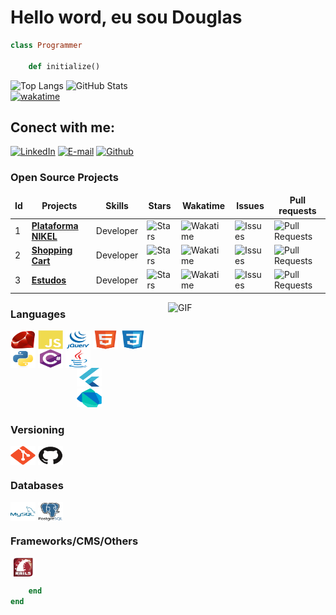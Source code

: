 # Hello word, eu sou Douglas 

```ruby 
class Programmer

	def initialize() 
```
<div>
	
![Top Langs](https://github-readme-stats.vercel.app/api/top-langs/?username=Pjmaciel&layout=compact&bg_color=000&border_color=30A3DC&title_color=E94D5F&text_color=FFF)
![GitHub Stats](https://github-readme-stats.vercel.app/api?username=Pjmaciel&theme=transparent&bg_color=000&border_color=30A3DC&show_icons=true&icon_color=30A3DC&title_color=E94D5F&text_color=FFF)<br>
[![wakatime](https://wakatime.com/badge/user/018cff2b-53a4-45db-af92-d78ab0987e8c.svg)](https://wakatime.com/@018cff2b-53a4-45db-af92-d78ab0987e8c)
</div>

 


<h2> Conect with me: </h2>
<div>

[![LinkedIn](https://img.shields.io/badge/LinkedIn-white?style=for-the-badge&logo=linkedin&logoColor=0E76A8)](https://www.linkedin.com/in/douglasgrund/) 
[![E-mail](https://img.shields.io/badge/-Email-000?style=for-the-badge&logo=microsoft-outlook&logoColor=007BFF)](mailto:douglasgrund@yahoo.com.br) 
[![Github](https://img.shields.io/badge/GitHub-100000?style=for-the-badge&logo=github&logoColor=white)](https://github.com/Grund89)
</div>
<h3>Open Source Projects</h3>
<table>
    <thead align="center">
        <tr border: none;>
            <td><b>Id</b></td>
	    <td><b>Projects</b></td>
	    <td><b>Skills</b></td>
            <td><b>Stars</b></td>
            <td><b>Wakatime</b></td>
            <td><b>Issues</b></td>
            <td><b>Pull requests</b></td>
        </tr>
    </thead>
    <tbody>
	<tr>
		<td>1</td>
            	<td><a href="https://github.com/Grund89/NIKEL"><b>Plataforma NIKEL</b></a></td>
		<td>Developer</td>
            	<td><img alt="Stars" src="https://img.shields.io/github/stars/Grund89/NIKEL?style=flat-square&labelColor=343b41" /></td>
            	<td><img alt="Wakatime" src="https://wakatime.com/badge/user/018cff2b-53a4-45db-af92-d78ab0987e8c/project/018cff30-fc6e-4e2f-bafc-93616d098d93.svg?style=flat-square&labelColor=343b41" /></td>
            	<td><img alt="Issues" src="https://img.shields.io/github/issues/Grund89/NIKEL?style=flat-square&labelColor=343b41" /></td>
            	<td><img alt="Pull Requests" src="https://img.shields.io/github/issues-pr/Grund89/NIKEL=flat-square&labelColor=343b41" /></td>
        </tr>
        <tr>
		<td>2</td>
		<td><a href="https://github.com/Grund89/shopping_cart"><b>Shopping Cart</b></a></td>
	 	<td>Developer</td>
            	<td><img alt="Stars" src="https://img.shields.io/github/stars/Grund89/shopping_cart?style=flat-square&labelColor=343b41" /></td>
            	<td><img alt="Wakatime" src="https://wakatime.com/badge/user/018cff2b-53a4-45db-af92-d78ab0987e8c/project/018cff30-fc6e-4e2f-bafc-93616d098d93.svg?style=flat-square&labelColor=343b41" /></td>
            	<td><img alt="Issues" src="https://img.shields.io/github/issues/Grund89/shopping_cart?style=flat-square&labelColor=343b41" /></td>
            	<td><img alt="Pull Requests" src="https://img.shields.io/github/issues-pr/Grund89/shopping_cart=flat-square&labelColor=343b41" /></td>
        </tr>
        <tr>
		<td>3</td>
            	<td><a href="https://github.com/Grund89/Estudos"><b>Estudos</b></a></td>
		<td>Developer</td>
            	<td><img alt="Stars" src="https://img.shields.io/github/stars/Grund89/Estudos?style=flat-square&labelColor=343b41" /></td>
            	<td><img alt="Wakatime" src="https://wakatime.com/badge/user/018cff2b-53a4-45db-af92-d78ab0987e8c/project/018cff30-fc6e-4e2f-bafc-93616d098d93.svg?style=flat-square&labelColor=343b41" /></td>
            	<td><img alt="Issues" src="https://img.shields.io/github/issues/Grund89/shopping_cart?style=flat-square&labelColor=343b41" /></td>
            	<td><img alt="Pull Requests" src="https://img.shields.io/github/issues-pr/Grund89/Estudos=flat-square&labelColor=343b41" /></td>
        </tr>
    </tbody>
</table>

<img align="right" alt="GIF" src="https://media.giphy.com/media/v1.Y2lkPTc5MGI3NjExbmgwNzd5bW54MzYydmRwdzg3eTcycGQ5ZmJheHM0cHY1dHRkdzFuaCZlcD12MV9pbnRlcm5hbF9naWZfYnlfaWQmY3Q9Zw/4rZA5D22301iMgrUNd/giphy.gif?raw=true" width="50%" height="355px" />

### Languages

<div style="display: inline_block">
  <img align="center" alt="ruby" height="30" width="40" src="https://raw.githubusercontent.com/devicons/devicon/master/icons/ruby/ruby-original.svg">
  <img align="center" alt="javascript" height="30" width="40" src="https://raw.githubusercontent.com/devicons/devicon/master/icons/javascript/javascript-plain.svg">
  <img align="center" alt="jquery" height="30" width="40" src="https://raw.githubusercontent.com/devicons/devicon/master/icons/jquery/jquery-plain-wordmark.svg">
  <img align="center" alt="html5" height="30" width="40" src="https://raw.githubusercontent.com/devicons/devicon/master/icons/html5/html5-original.svg">
  <img align="center" alt="css" height="30" width="40" src="https://raw.githubusercontent.com/devicons/devicon/master/icons/css3/css3-original.svg">
  <img align="center" alt="python" height="30" width="40" src="https://raw.githubusercontent.com/devicons/devicon/master/icons/python/python-original.svg">
  <img align="center" alt="csharp" height="30" width="40" src="https://raw.githubusercontent.com/devicons/devicon/master/icons/csharp/csharp-original.svg">
  <img align="center" alt="java" height="30" width="40" src="https://raw.githubusercontent.com/devicons/devicon/master/icons/java/java-original.svg">
  <div align="center">
  <img alt="flutter" height="30" width="40" src="https://raw.githubusercontent.com/devicons/devicon/master/icons/flutter/flutter-original.svg">
  <div align="center">
  <img alt="dart" height="30" width="40" src="https://raw.githubusercontent.com/devicons/devicon/master/icons/dart/dart-original.svg">
</div>

</div>

</div>

### Versioning

<div style="display: inline_block">
  <img align="center" alt="git" height="30" width="40" src="https://raw.githubusercontent.com/devicons/devicon/master/icons/git/git-original.svg">
  <img align="center" alt="github" height="30" width="40" src="https://raw.githubusercontent.com/devicons/devicon/master/icons/github/github-original.svg">
</div>



### Databases

<div style="display: inline_block">
  <img align="center" alt="mysql" height="30" width="40" src="https://raw.githubusercontent.com/devicons/devicon/master/icons/mysql/mysql-plain-wordmark.svg">
  <img align="center" alt="postgresql" height="30" width="40" src="https://raw.githubusercontent.com/devicons/devicon/master/icons/postgresql/postgresql-original-wordmark.svg">
</div>

### Frameworks/CMS/Others

<div style="display: inline_block">
  <img align="center" alt="rails" height="30" width="40" src="https://raw.githubusercontent.com/devicons/devicon/master/icons/rails/rails-original-wordmark.svg">
</div>


 
```ruby 
	end 
end 
```

